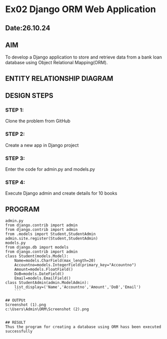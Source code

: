 # Ex02 Django ORM Web Application
## Date:26.10.24 

## AIM
To develop a Django application to store and retrieve data from a bank loan database using Object Relational Mapping(ORM).

## ENTITY RELATIONSHIP DIAGRAM



## DESIGN STEPS

### STEP 1:
Clone the problem from GitHub

### STEP 2:
Create a new app in Django project

### STEP 3:
Enter the code for admin.py and models.py

### STEP 4:
Execute Django admin and create details for 10 books

## PROGRAM
```
admin.py
from django.contrib import admin
from django.contrib import admin
from .models import Student,StudentAdmin
admin.site.register(Student,StudentAdmin)
models.py
from django.db import models
from django.contrib import admin
class Student(models.Model):
	Name=models.CharField(max_length=20)
	Accountno=models.IntegerField(primary_key="Accountno")
	Amount=models.FloatField()
	DoB=models.DateField()
	Email=models.EmailField()
class StudentAdmin(admin.ModelAdmin):
	list_display=('Name','Accountno','Amount','DoB','Email')
    ```

## OUTPUt
Screenshot (1).png
c:\Users\Admin\ORM\Screenshot (2).png


## RESULT
Thus the program for creating a database using ORM hass been executed successfully
